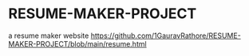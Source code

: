# RESUME-MAKER-PROJECT
a resume maker website
https://github.com/1GauravRathore/RESUME-MAKER-PROJECT/blob/main/resume.html
